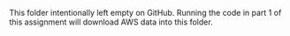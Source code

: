 This folder intentionally left empty on GitHub. Running the code in part 1 of this assignment will download AWS data into this folder. 
